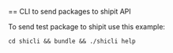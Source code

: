 == CLI to send packages to shipit API

To send test package to shipit use this example:

`cd shicli && bundle && ./shicli help`
